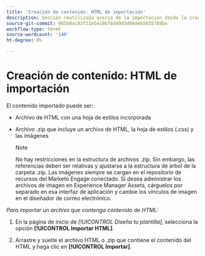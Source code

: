 ```yaml
---
title: 'Creación de contenido: HTML de importación'
description: Sección reutilizada acerca de la importación desde la creación de contenido de HTML
source-git-commit: 985b0ac83f21e5ec0bf8d49d3d94deb5035789be
workflow-type: tm+mt
source-wordcount: '140'
ht-degree: 0%

---
```


# Creación de contenido: HTML de importación

El contenido importado puede ser:

* Archivo de HTML con una hoja de estilos incorporada
* Archivo .zip que incluye un archivo de HTML, la hoja de estilos (.css) y las imágenes

  >[!NOTE]
  >
  >No hay restricciones en la estructura de archivos .zip. Sin embargo, las referencias deben ser relativas y ajustarse a la estructura de árbol de la carpeta .zip. Las imágenes siempre se cargan en el repositorio de recursos del Marketo Engage conectado. Si desea administrar los archivos de imagen en Experience Manager Assets, cárguelos por separado en esa interfaz de aplicación y cambie los vínculos de imagen en el diseñador de correo electrónico.

_Para importar un archivo que contenga contenido de HTML:_

1. En la página de inicio de _[!UICONTROL Diseña tu plantilla]_, selecciona la opción **[!UICONTROL Importar HTML]**.

1. Arrastre y suelte el archivo HTML o .zip que contiene el contenido del HTML y haga clic en **[!UICONTROL Importar]**.
